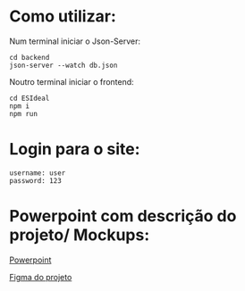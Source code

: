 # Como utilizar:

Num terminal iniciar o Json-Server: 

    cd backend
    json-server --watch db.json

Noutro terminal iniciar o frontend:

    cd ESIdeal
    npm i
    npm run

# Login para o site:
    
    username: user
    password: 123

# Powerpoint com descrição do projeto/ Mockups:
[Powerpoint](docs/Apresentação%20IPM.pptx)

[Figma do projeto](https://www.figma.com/design/GmqrjPl8rs7rdYdfkNIih1/IPM-grupo-34?m=auto&t=5zKcNIynYzN69SgB-1)